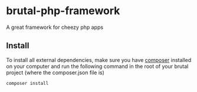 brutal-php-framework
====================

A great framework for cheezy php apps

## Install
To install all external dependencies, make sure you have [composer](http://getcomposer.org/) installed on your computer and run the following command in the root of your brutal project (where the composer.json file is)
```bash
composer install
```
